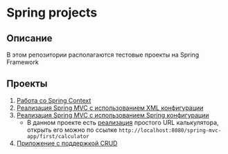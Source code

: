 # Spring projects

## Описание

В этом репозитории располагаются тестовые проекты на Spring Framework

## Проекты

1. [Работа со Spring Context](https://github.com/Niatomi/spring-app/tree/master/spring-context)
2. [Реализация Spring MVC с использованием XML конфигурации](https://github.com/Niatomi/spring-app/tree/master/springMVCXML)
3. [Реализация Spring MVC с использованием Spring конфигурации](https://github.com/Niatomi/spring-app/tree/master/spring-mvc-app)
    * В данном проекте есть [реализация](https://github.com/Niatomi/spring-app/blob/master/spring-mvc-app/src/main/java/ru/niatomi/springcourse/controllers/Calculator.java) простого URL калькулятора, открыть его можно по ссылке `http://localhost:8080/spring-mvc-app/first/calculator`
4. [Приложение с поддержкой CRUD](https://github.com/Niatomi/spring-app/tree/master/spring-crud-app)
